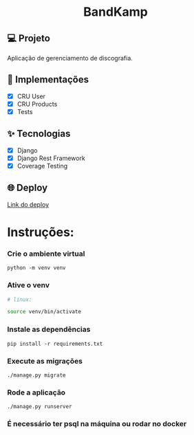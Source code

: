 <h1 align="center">
BandKamp
</h1>

## 💻 Projeto

Aplicação de gerenciamento de discografia.

## 🔨 Implementações

- [x] CRU User
- [x] CRU Products
- [x] Tests

## ✨ Tecnologias

- [x] Django
- [x] Django Rest Framework
- [x] Coverage Testing

## 🌐 Deploy

[Link do deploy](https://dollar-store-api.herokuapp.com/api/docs/)

# Instruções:
 
### Crie o ambiente virtual
```
python -m venv venv
```
### Ative o venv
```bash
# linux: 

source venv/bin/activate

```

### Instale as dependências 
```
pip install -r requirements.txt
```
### Execute as migrações
```
./manage.py migrate
```
### Rode a aplicação
```
./manage.py runserver
```

### É necessário ter psql na máquina ou rodar no docker

